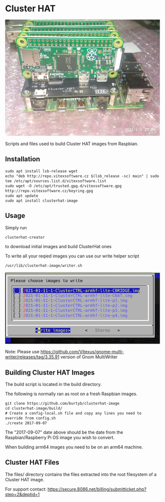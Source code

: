 # Cluster HAT

![InAction](clusterhat.jpeg?raw=true)

Scripts and files used to build Cluster HAT images from Raspbian.


Installation
------------

```shell
sudo apt install lsb-release wget
echo "deb http://repo.vitexsoftware.cz $(lsb_release -sc) main" | sudo tee /etc/apt/sources.list.d/vitexsoftware.list
sudo wget -O /etc/apt/trusted.gpg.d/vitexsoftware.gpg http://repo.vitexsoftware.cz/keyring.gpg
sudo apt update
sudo apt install clusterhat-image
```


Usage
-----

Simply run 
```shell
clusterhat-creator
```
to download initial images and build ClusterHat ones


To write all your reqied images you can use our write helper script

```shell
/usr/lib/clusterhat-image/writer.sh
```
![X](writer.png?raw=true)


Note: Please use https://github.com/Vitexus/gnome-multi-writer/releases/tag/3.35.91 version of Gnom MultiWriter


## Building Cluster HAT Images

The build script is located in the build directory.

The following is normally ran as root on a fresh Raspbian images.

```
git clone https://github.com/burtyb/clusterhat-image
cd clusterhat-image/build/
# Create a config-local.sh file and copy any lines you need to override from config.sh
./create 2017-09-07
```

The "2017-09-07" date above should be the date from the Raspbian/Raspberry Pi OS image you wish to convert.

When building arm64 images you need to be on an arm64 machine.



## Cluster HAT Files

The files/ directory contains the files extracted into the root filesystem of a Cluster HAT image.

For support contact: https://secure.8086.net/billing/submitticket.php?step=2&deptid=1

